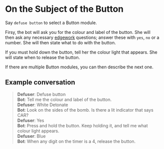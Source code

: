 # On the Subject of the Button

Say `defuse button` to select a Button module.

Firsy, the bot will ask you for the colour and label of the button. She will then ask any necessary [edgework](https://ktane.timwi.de/More/FAQs.html#edgework) questions; answer these with `yes`, `no` or a number. She will then state what to do with the button.

If you must hold down the button, tell her the colour light that appears. She will state when to release the button.

If there are multiple Button modules, you can then describe the next one.

## Example conversation

>**Defuser**: Defuse button\
>**Bot**: Tell me the colour and label of the button.\
>**Defuser**: White Detonate\
>**Bot**: Look on the sides of the bomb. Is there a lit indicator that says CAR?\
>**Defuser**: Yes\
>**Bot**: Press and hold the button. Keep holding it, and tell me what colour light appears.\
>**Defuser**: Blue\
>**Bot**: When any digit on the timer is a 4, release the button.
